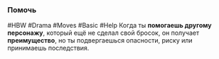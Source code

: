 ### Помочь

#HBW #Drama #Moves #Basic #Help 
Когда ты **помогаешь другому персонажу**, который ещё не сделал свой бросок, он получает **преимущество**, но ты подвергаешься опасности, риску или принимаешь последствия.
